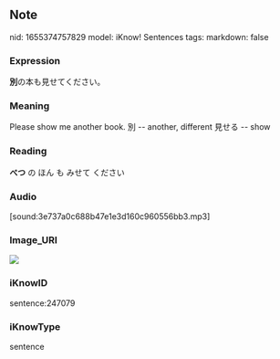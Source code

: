 ## Note
nid: 1655374757829
model: iKnow! Sentences
tags: 
markdown: false

### Expression
<b>別</b>の本も見せてください。

### Meaning
Please show me another book.
別 -- another, different
見せる -- show

### Reading
<b>べつ</b> の ほん も みせて ください

### Audio
[sound:3e737a0c688b47e1e3d160c960556bb3.mp3]

### Image_URI
<img src="03c49e9ef7ac4ccea79025f2568082a4.jpg">

### iKnowID
sentence:247079

### iKnowType
sentence
